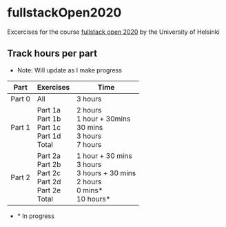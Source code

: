 # fullstackOpen2020

Excercises for the course [fullstack open 2020](https://fullstackopen.com/en/) by the University of Helsinki

## Track hours per part

-   Note: Will update as I make progress

| Part   | Exercises                                                    | Time                                                                                  |
| ------ | ------------------------------------------------------------ | ------------------------------------------------------------------------------------- |
| Part 0 | All                                                          | 3 hours                                                                               |
| Part 1 | Part 1a<br>Part 1b<br>Part 1c<br>Part 1d<br>Total            | 2 hours<br>1 hour + 30mins<br>30 mins<br>3 hours<br>7 hours                           |
| Part 2 | Part 2a<br>Part 2b<br>Part 2c<br>Part 2d<br>Part 2e<br>Total | 1 hour + 30 mins<br>3 hours<br>3 hours + 30 mins<br>2 hours<br>0 mins\*<br>10 hours\* |

-   \* In progress

